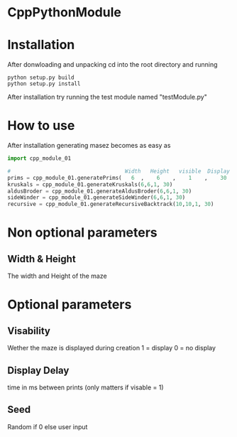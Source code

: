 # CppPythonModule

# Installation
After donwloading and unpacking cd into the root directory and running
```
python setup.py build
python setup.py install
```
After installation try running the test module named "testModule.py"

# How to use
After installation generating masez becomes as easy as
```python
import cpp_module_01

#                                    Width   Height   visible  Display Delay    Seed
prims = cpp_module_01.generatePrims(   6  ,    6    ,    1    ,    30      ,     40    )
kruskals = cpp_module_01.generateKruskals(6,6,1, 30)
aldusBroder = cpp_module_01.generateAldusBroder(6,6,1, 30)
sideWinder = cpp_module_01.generateSideWinder(6,6,1, 30)
recursive = cpp_module_01.generateRecursiveBacktrack(10,10,1, 30)
```

# Non optional parameters
## Width & Height
  The width and Height of the maze
  
# Optional parameters
## Visability
  Wether the maze is displayed during creation
  1 = display
  0 = no display
  
## Display Delay
  time in ms between prints (only matters if visable = 1)
  
## Seed
  Random if 0 else user input
  
